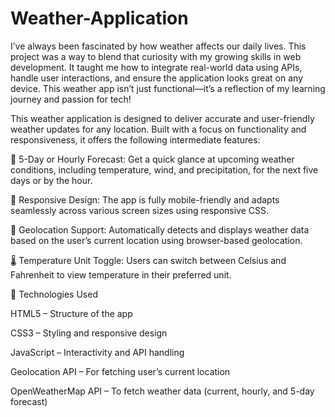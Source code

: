 # Weather-Application
I’ve always been fascinated by how weather affects our daily lives. This project was a way to blend that curiosity with my growing skills in web development. It taught me how to integrate real-world data using APIs, handle user interactions, and ensure the application looks great on any device. This weather app isn’t just functional—it’s a reflection of my learning journey and passion for tech!

This weather application is designed to deliver accurate and user-friendly weather updates for any location. Built with a focus on functionality and responsiveness, it offers the following intermediate features:

📅 5-Day or Hourly Forecast: Get a quick glance at upcoming weather conditions, including temperature, wind, and precipitation, for the next five days or by the hour.

📱 Responsive Design: The app is fully mobile-friendly and adapts seamlessly across various screen sizes using responsive CSS.

📍 Geolocation Support: Automatically detects and displays weather data based on the user’s current location using browser-based geolocation.

🌡️ Temperature Unit Toggle: Users can switch between Celsius and Fahrenheit to view temperature in their preferred unit.

🔧 Technologies Used

HTML5 – Structure of the app

CSS3 – Styling and responsive design

JavaScript – Interactivity and API handling

Geolocation API – For fetching user’s current location

OpenWeatherMap API – To fetch weather data (current, hourly, and 5-day forecast)


